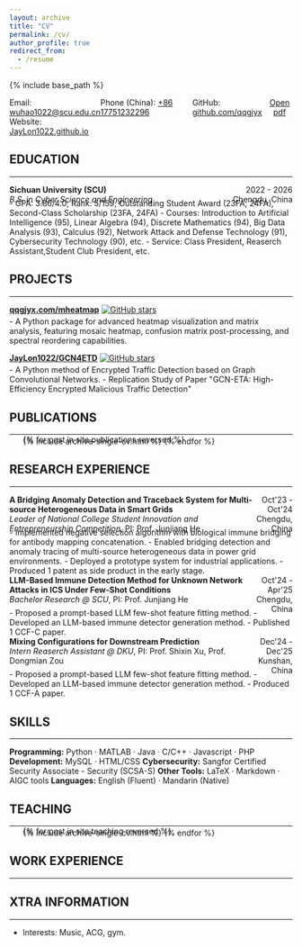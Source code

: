 ```yaml
---
layout: archive
title: "CV"
permalink: /cv/
author_profile: true
redirect_from:
  - /resume
---
```

{% include base_path %}

<div style="display: flex; justify-content: space-between;">
  <div>
    Email: <a href="mailto:wuhao1022@scu.edu.cn" target="_blank">wuhao1022@scu.edu.cn</a><br>
    Website: <a href="http://JayLon1022.github.io" target="_blank">JayLon1022.github.io</a><br>
  </div>
  <div>
    Phone (China): <a href="tel:+8617751232296" target="_blank">+86 17751232296</a><br>
  </div>
  <div>
    GitHub: <a href="http://github.com/JayLon1022" target="_blank">github.com/qqgjyx</a>
  </div>
  <div style="text-align: center; margin-bottom: 20px;" class="no-print">
  <a href="{{ site.baseurl }}/files/resume.pdf" class="btn btn--primary">
    <i class="fas fa-file-pdf" aria-hidden="true"></i> Open pdf
  </a>
  </div>
</div>

## EDUCATION

---

<div style="display: flex; justify-content: space-between;">
  <div>
    <strong>Sichuan University (SCU)</strong><br>
    <em>B.S. in Cyber Science and Engineering</em><br>
  </div>
  <div style="text-align: right;">
    2022 - 2026<br>
    Chengdu, China
  </div>
</div>
<div style="margin-top: -0.7em;"></div>
- GPA: 3.86/4.0; Rank: 5/159; Outstanding Student Award (23FA, 24FA), Second-Class Scholarship (23FA, 24FA)
- Courses: Introduction to Artificial Intelligence (95), Linear Algebra (94), Discrete Mathematics (94), Big Data Analysis (93), Calculus (92), Network Attack and Defense Technology (91), Cybersecurity Technology (90), etc.
- Service: Class President, Reaserch Assistant,Student Club President, etc.

## PROJECTS

---

**[qqgjyx.com/mheatmap](https://qqgjyx.com/mheatmap)**
[![GitHub stars](https://img.shields.io/github/stars/qqgjyx/mheatmap)](https://github.com/qqgjyx/mheatmap/stargazers)
<div style="margin-top: -0.7em;"></div>
- A Python package for advanced heatmap visualization and matrix analysis, featuring mosaic heatmap, confusion matrix post-processing, and spectral reordering capabilities.

**[JayLon1022/GCN4ETD](https://github.com/JayLon1022/GCN4ETD)**
[![GitHub stars](https://img.shields.io/github/stars/JayLon1022/GCN4ETD)](https://github.com/JayLon1022/GCN4ETD/stargazers)
<div style="margin-top: -0.7em;"></div>
- A Python method of Encrypted Traffic Detection based on Graph Convolutional Networks.
- Replication Study of Paper "GCN-ETA: High-Efficiency Encrypted Malicious Traffic Detection"

## PUBLICATIONS

---

<div style="margin-top: -1em;"></div>
<ul>{% for post in site.publications reversed %}
  <div style="margin-top: -1em;"></div>
  {% include archive-single-cv.html %}
{% endfor %}</ul>

## RESEARCH EXPERIENCE

---

<div style="display: flex; justify-content: space-between;">
  <div>
    <strong>A Bridging Anomaly Detection and Traceback System for Multi-source Heterogeneous Data in Smart Grids</strong><br>
    <em>Leader of National College Student Innovation and Entrepreneurship Competition</em>, PI: Prof. Junjiang He<br>
  </div>
  <div style="text-align: right;">
    Oct'23 - Oct'24<br>
    Chengdu, China
  </div>
</div>
<div style="margin-top: -0.7em;"></div>
- Implemented negative selection algorithm with biological immune bridging for antibody mapping concatenation.
- Enabled bridging detection and anomaly tracing of multi-source heterogeneous data in power grid environments.
- Deployed a prototype system for industrial applications.
- Produced 1 patent as side product in the early stage.

<div style="display: flex; justify-content: space-between;">
  <div>
    <strong>LLM-Based Immune Detection Method for Unknown Network Attacks in ICS Under Few-Shot Conditions</strong><br>
    <em>Bachelor Research @ SCU</em>, PI: Prof. Junjiang He<br>
  </div>
  <div style="text-align: right;">
    Oct'24 - Apr'25<br>
    Chengdu, China
  </div>
</div>
<div style="margin-top: -0.7em;"></div>
- Proposed a prompt-based LLM few-shot feature fitting method.
- Developed an LLM-based immune detector generation method.
- Published 1 CCF-C paper.

<div style="display: flex; justify-content: space-between;">
  <div>
    <strong>Mixing Configurations for Downstream Prediction</strong><br>
    <em>Intern Reaserch Assistant @ DKU</em>, PI: Prof. Shixin Xu, Prof. Dongmian Zou<br>
  </div>
  <div style="text-align: right;">
    Dec'24 - Dec'25<br>
    Kunshan, China
  </div>
</div>
<div style="margin-top: -0.7em;"></div>
- Proposed a prompt-based LLM few-shot feature fitting method.
- Developed an LLM-based immune detector generation method.
- Produced 1 CCF-A paper.

## SKILLS

---

**Programming:** Python · MATLAB · Java · C/C++ · Javascript · PHP
**Development:** MySQL · HTML/CSS
**Cybersecurity:** Sangfor Certified Security Associate - Security (SCSA-S)
**Other Tools:** LaTeX · Markdown · AIGC tools 
**Languages:** English (Fluent) · Mandarin (Native)

## TEACHING

---

<div style="margin-top: -1em;"></div>
<ul>{% for post in site.teaching reversed %}
  <div style="margin-top: -1em;"></div>
  {% include archive-single-cv.html %}
{% endfor %}</ul>

## WORK EXPERIENCE

---


## XTRA INFORMATION

---

- Interests: Music, ACG, gym.

